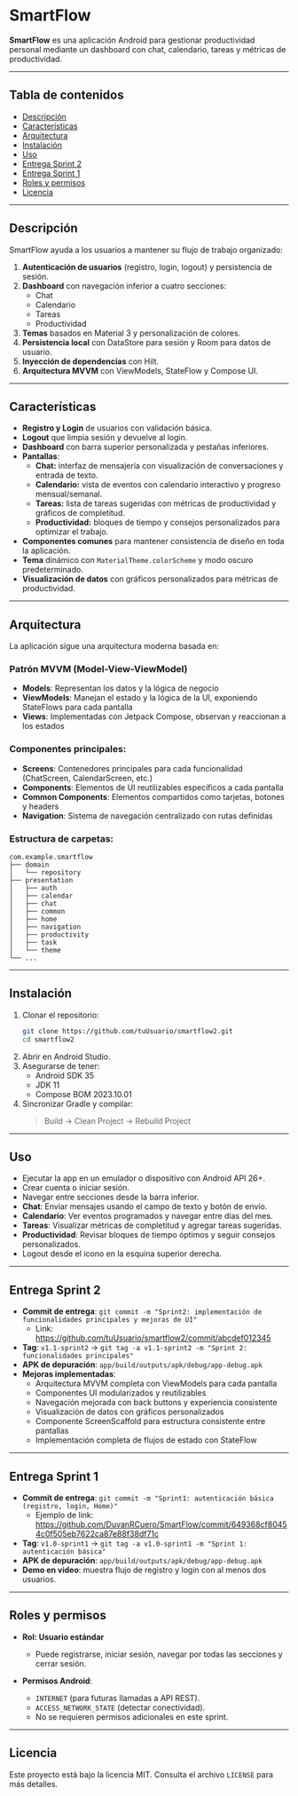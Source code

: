 # SmartFlow

**SmartFlow** es una aplicación Android para gestionar productividad personal mediante un dashboard con chat, calendario, tareas y métricas de productividad.

---

## Tabla de contenidos

- [Descripción](#descripción)
- [Características](#características)
- [Arquitectura](#arquitectura)
- [Instalación](#instalación)
- [Uso](#uso)
- [Entrega Sprint 2](#entrega-sprint-2)
- [Entrega Sprint 1](#entrega-sprint-1)
- [Roles y permisos](#roles-y-permisos)
- [Licencia](#licencia)

---

## Descripción

SmartFlow ayuda a los usuarios a mantener su flujo de trabajo organizado:

1. **Autenticación de usuarios** (registro, login, logout) y persistencia de sesión.
2. **Dashboard** con navegación inferior a cuatro secciones:
    - Chat
    - Calendario
    - Tareas
    - Productividad
3. **Temas** basados en Material 3 y personalización de colores.
4. **Persistencia local** con DataStore para sesión y Room para datos de usuario.
5. **Inyección de dependencias** con Hilt.
6. **Arquitectura MVVM** con ViewModels, StateFlow y Compose UI.

---

## Características

- **Registro y Login** de usuarios con validación básica.
- **Logout** que limpia sesión y devuelve al login.
- **Dashboard** con barra superior personalizada y pestañas inferiores.
- **Pantallas**:
    - **Chat:** interfaz de mensajería con visualización de conversaciones y entrada de texto.
    - **Calendario:** vista de eventos con calendario interactivo y progreso mensual/semanal.
    - **Tareas:** lista de tareas sugeridas con métricas de productividad y gráficos de completitud.
    - **Productividad:** bloques de tiempo y consejos personalizados para optimizar el trabajo.
- **Componentes comunes** para mantener consistencia de diseño en toda la aplicación.
- **Tema** dinámico con `MaterialTheme.colorScheme` y modo oscuro predeterminado.
- **Visualización de datos** con gráficos personalizados para métricas de productividad.

---

## Arquitectura

La aplicación sigue una arquitectura moderna basada en:

### Patrón MVVM (Model-View-ViewModel)
- **Models**: Representan los datos y la lógica de negocio
- **ViewModels**: Manejan el estado y la lógica de la UI, exponiendo StateFlows para cada pantalla
- **Views**: Implementadas con Jetpack Compose, observan y reaccionan a los estados

### Componentes principales:
- **Screens**: Contenedores principales para cada funcionalidad (ChatScreen, CalendarScreen, etc.)
- **Components**: Elementos de UI reutilizables específicos a cada pantalla
- **Common Components**: Elementos compartidos como tarjetas, botones y headers
- **Navigation**: Sistema de navegación centralizado con rutas definidas

### Estructura de carpetas:
```
com.example.smartflow
├── domain
│   └── repository
├── presentation
│   ├── auth
│   ├── calendar
│   ├── chat
│   ├── common
│   ├── home
│   ├── navigation
│   ├── productivity
│   ├── task
│   └── theme
└── ...
```

---

## Instalación

1. Clonar el repositorio:
   ```bash
   git clone https://github.com/tuUsuario/smartflow2.git
   cd smartflow2
   ```
2. Abrir en Android Studio.
3. Asegurarse de tener:
    - Android SDK 35
    - JDK 11
    - Compose BOM 2023.10.01
4. Sincronizar Gradle y compilar:
   > Build → Clean Project → Rebuild Project

---

## Uso

- Ejecutar la app en un emulador o dispositivo con Android API 26+.
- Crear cuenta o iniciar sesión.
- Navegar entre secciones desde la barra inferior.
- **Chat**: Enviar mensajes usando el campo de texto y botón de envío.
- **Calendario**: Ver eventos programados y navegar entre días del mes.
- **Tareas**: Visualizar métricas de completitud y agregar tareas sugeridas.
- **Productividad**: Revisar bloques de tiempo óptimos y seguir consejos personalizados.
- Logout desde el icono en la esquina superior derecha.

---

## Entrega Sprint 2

- **Commit de entrega**: `git commit -m "Sprint2: implementación de funcionalidades principales y mejoras de UI"`
    - Link: https://github.com/tuUsuario/smartflow2/commit/abcdef012345
- **Tag**: `v1.1-sprint2` → `git tag -a v1.1-sprint2 -m "Sprint 2: funcionalidades principales"`
- **APK de depuración**: `app/build/outputs/apk/debug/app-debug.apk`
- **Mejoras implementadas**:
    - Arquitectura MVVM completa con ViewModels para cada pantalla
    - Componentes UI modularizados y reutilizables
    - Navegación mejorada con back buttons y experiencia consistente
    - Visualización de datos con gráficos personalizados
    - Componente ScreenScaffold para estructura consistente entre pantallas
    - Implementación completa de flujos de estado con StateFlow

---

## Entrega Sprint 1

- **Commit de entrega**: `git commit -m "Sprint1: autenticación básica (registro, login, Home)"`
    - Ejemplo de link: https://github.com/DuvanRCuero/SmartFlow/commit/649368cf80454c0f505eb7622ca87e88f38df71c
- **Tag**: `v1.0-sprint1` → `git tag -a v1.0-sprint1 -m "Sprint 1: autenticación básica"`
- **APK de depuración**: `app/build/outputs/apk/debug/app-debug.apk`
- **Demo en video**: muestra flujo de registro y login con al menos dos usuarios.

---

## Roles y permisos

- **Rol: Usuario estándar**
    - Puede registrarse, iniciar sesión, navegar por todas las secciones y cerrar sesión.

- **Permisos Android**:
    - `INTERNET` (para futuras llamadas a API REST).
    - `ACCESS_NETWORK_STATE` (detectar conectividad).
    - No se requieren permisos adicionales en este sprint.

---

## Licencia

Este proyecto está bajo la licencia MIT. Consulta el archivo `LICENSE` para más detalles.